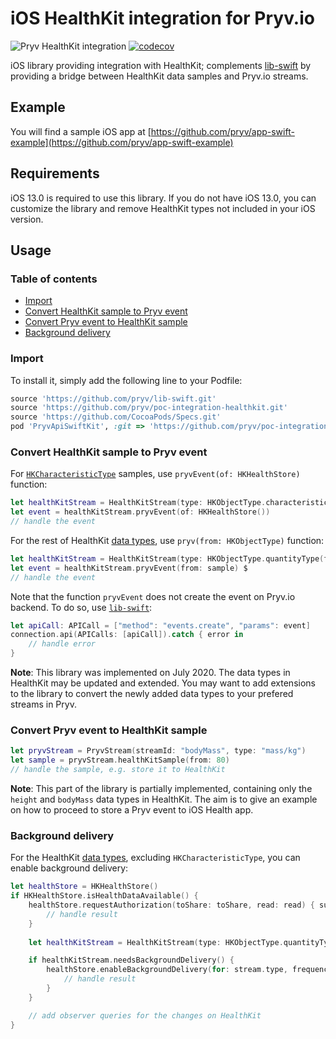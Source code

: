 # iOS HealthKit integration for Pryv.io

![Pryv HealthKit integration](https://github.com/pryv/poc-integration-healthkit/workflows/Pryv%20HealthKit%20bridge/badge.svg) [![codecov](https://codecov.io/gh/pryv/bridge-ios-healthkit/branch/master/graph/badge.svg)](https://codecov.io/gh/pryv/bridge-ios-healthkit)

iOS library providing integration with HealthKit; complements [lib-swift](https://github.com/pryv/lib-swift) by providing a bridge between HealthKit data samples and Pryv.io streams. 

## Example

You will find a sample iOS app at [https://github.com/pryv/app-swift-example](https://github.com/pryv/app-swift-example)

## Requirements

iOS 13.0 is required to use this library. 
If you do not have iOS 13.0, you can customize the library and remove HealthKit types not included in your iOS version. 

## Usage

### Table of contents
  
- [Import](#import)
- [Convert HealthKit sample to Pryv event](#convert-healthkit-sample-to-pryv-event)
- [Convert Pryv event to HealthKit sample](#convert-pryv-event-to-healthkit-sample)
- [Background delivery](#background-delivery)

### Import

To install it, simply add the following line to your Podfile:

```ruby
source 'https://github.com/pryv/lib-swift.git'
source 'https://github.com/pryv/poc-integration-healthkit.git'
source 'https://github.com/CocoaPods/Specs.git'
pod 'PryvApiSwiftKit', :git => 'https://github.com/pryv/poc-integration-healthkit.git', :branch => 'master'
```
  
### Convert HealthKit sample to Pryv event
  
For [`HKCharacteristicType`](https://developer.apple.com/documentation/healthkit/hkcharacteristictype) samples, use `pryvEvent(of: HKHealthStore)` function: 
  
```swift
let healthKitStream = HealthKitStream(type: HKObjectType.characteristicType(forIdentifier: .dateOfBirth)!)
let event = healthKitStream.pryvEvent(of: HKHealthStore()) 
// handle the event
```
  
For the rest of HealthKit [data types](https://developer.apple.com/documentation/healthkit/data_types), use `pryv(from: HKObjectType)` function: 
```swift
let healthKitStream = HealthKitStream(type: HKObjectType.quantityType(forIdentifier: .bodyMass)!, frequency: .immediate)
let event = healthKitStream.pryvEvent(from: sample) $
// handle the event
```
  
Note that the function `pryvEvent` does not create the event on Pryv.io backend. To do so, use [`lib-swift`](https://github.com/pryv/lib-swift): 
```swift
let apiCall: APICall = ["method": "events.create", "params": event]
connection.api(APICalls: [apiCall]).catch { error in
    // handle error
}
```
  
  **Note**: This library was implemented on July 2020. The data types in HealthKit may be updated and extended. You may want to add extensions to the library to convert the newly added data types to your prefered streams in Pryv.

### Convert Pryv event to HealthKit sample

``` swift
let pryvStream = PryvStream(streamId: "bodyMass", type: "mass/kg")
let sample = pryvStream.healthKitSample(from: 80)
// handle the sample, e.g. store it to HealthKit
```
  
  **Note**: This part of the library is partially implemented, containing only the `height` and `bodyMass` data types in HealthKit. The aim is to give an example on how to proceed to store a Pryv event to iOS Health app.

### Background delivery
  
For the HealthKit [data types](https://developer.apple.com/documentation/healthkit/data_types), excluding `HKCharacteristicType`, you can enable background delivery: 
  
```swift
let healthStore = HKHealthStore()
if HKHealthStore.isHealthDataAvailable() { 
    healthStore.requestAuthorization(toShare: toShare, read: read) { success, error in 
        // handle result
    }
    
    let healthKitStream = HealthKitStream(type: HKObjectType.quantityType(forIdentifier: .bodyMass)!, frequency: .immediate)

    if healthKitStream.needsBackgroundDelivery() {
        healthStore.enableBackgroundDelivery(for: stream.type, frequency: stream.frequency!, withCompletion: { succeeded, error in
            // handle result
        }
    }

    // add observer queries for the changes on HealthKit
}
```


